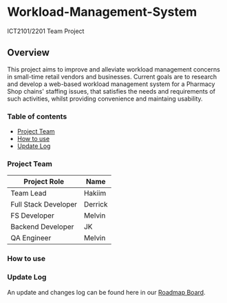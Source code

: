 # Workload-Management-System
ICT2101/2201 Team Project

## Overview
This project aims to improve and alleviate workload management concerns in small-time retail vendors and businesses. Current goals  are to research and  develop a web-based workload management system for a Pharmacy Shop chains' staffing issues, that satisfies the needs and requirements of such activities, whilst providing convenience and maintaing usability.

### Table of contents
* [Project Team](#project-team)
* [How to use](#how-to-use)
* [Update Log](#update-log)

### Project Team
| Project Role  | Name |
| ------------- | ------------- |
| Team Lead | Hakiim |
| Full Stack Developer | Derrick |
| FS Developer | Melvin |
| Backend Developer | JK |
| QA Engineer | Melvin |

[User Interface Prototype]: https://www.figma.com/file/SxHJZoMtLk4fnwF0Xu8UIa/ICT2201-Prototype?node-id=57%3A2575&t=nmlTHvBNipDXTAaY-1  

### How to use
### Update Log
An update and changes log can be found here in our [Roadmap Board][roadmap].

[roadmap]: https://github.com/YeongJK98/Workload-Management-System/projects

